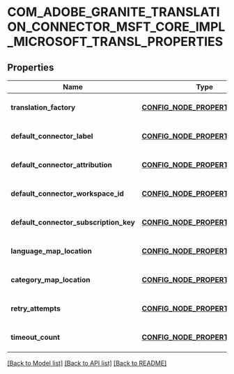 # COM_ADOBE_GRANITE_TRANSLATION_CONNECTOR_MSFT_CORE_IMPL_MICROSOFT_TRANSL_PROPERTIES

## Properties
Name | Type | Description | Notes
------------ | ------------- | ------------- | -------------
**translation_factory** | [**CONFIG_NODE_PROPERTY_STRING**](configNodePropertyString.md) |  | [optional] [default to null]
**default_connector_label** | [**CONFIG_NODE_PROPERTY_STRING**](configNodePropertyString.md) |  | [optional] [default to null]
**default_connector_attribution** | [**CONFIG_NODE_PROPERTY_STRING**](configNodePropertyString.md) |  | [optional] [default to null]
**default_connector_workspace_id** | [**CONFIG_NODE_PROPERTY_STRING**](configNodePropertyString.md) |  | [optional] [default to null]
**default_connector_subscription_key** | [**CONFIG_NODE_PROPERTY_STRING**](configNodePropertyString.md) |  | [optional] [default to null]
**language_map_location** | [**CONFIG_NODE_PROPERTY_STRING**](configNodePropertyString.md) |  | [optional] [default to null]
**category_map_location** | [**CONFIG_NODE_PROPERTY_STRING**](configNodePropertyString.md) |  | [optional] [default to null]
**retry_attempts** | [**CONFIG_NODE_PROPERTY_INTEGER**](configNodePropertyInteger.md) |  | [optional] [default to null]
**timeout_count** | [**CONFIG_NODE_PROPERTY_INTEGER**](configNodePropertyInteger.md) |  | [optional] [default to null]

[[Back to Model list]](../README.md#documentation-for-models) [[Back to API list]](../README.md#documentation-for-api-endpoints) [[Back to README]](../README.md)


